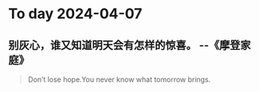 
# To day 2024-04-07


## 别灰心，谁又知道明天会有怎样的惊喜。 --《摩登家庭》
> Don’t lose hope.You never know what tomorrow brings.

    